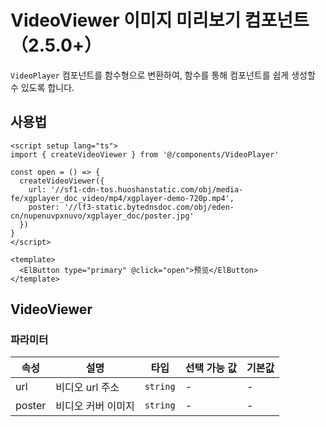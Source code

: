 # VideoViewer 이미지 미리보기 컴포넌트（2.5.0+）


`VideoPlayer` 컴포넌트를 함수형으로 변환하여, 함수를 통해 컴포넌트를 쉽게 생성할 수 있도록 합니다.

<!-- VideoViewer 컴포넌트 : [src/components/VideoViewer](https://github.com/kailong321200875/vue-element-plus-admin/tree/master/src/components/VideoViewer) 内 (404)-->

## 사용법

```vue
<script setup lang="ts">
import { createVideoViewer } from '@/components/VideoPlayer'

const open = () => {
  createVideoViewer({
    url: '//sf1-cdn-tos.huoshanstatic.com/obj/media-fe/xgplayer_doc_video/mp4/xgplayer-demo-720p.mp4',
    poster: '//lf3-static.bytednsdoc.com/obj/eden-cn/nupenuvpxnuvo/xgplayer_doc/poster.jpg'
  })
}
</script>

<template>
  <ElButton type="primary" @click="open">预览</ElButton>
</template>

```

## VideoViewer

### 파라미터

| 속성 | 설명 | 타입 | 선택 가능 값 | 기본값 |
| ---- | ---- | ---- | ---- | ---- |
| url | 비디오 url 주소 | `string` | - | - |
| poster | 비디오 커버 이미지 | `string` | - | - |